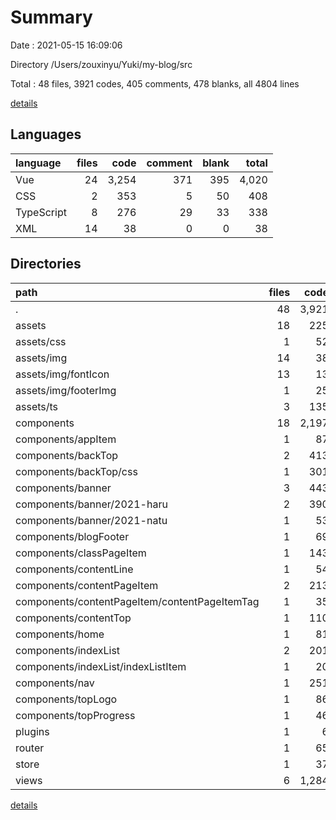 # Summary

Date : 2021-05-15 16:09:06

Directory /Users/zouxinyu/Yuki/my-blog/src

Total : 48 files,  3921 codes, 405 comments, 478 blanks, all 4804 lines

[details](details.md)

## Languages
| language | files | code | comment | blank | total |
| :--- | ---: | ---: | ---: | ---: | ---: |
| Vue | 24 | 3,254 | 371 | 395 | 4,020 |
| CSS | 2 | 353 | 5 | 50 | 408 |
| TypeScript | 8 | 276 | 29 | 33 | 338 |
| XML | 14 | 38 | 0 | 0 | 38 |

## Directories
| path | files | code | comment | blank | total |
| :--- | ---: | ---: | ---: | ---: | ---: |
| . | 48 | 3,921 | 405 | 478 | 4,804 |
| assets | 18 | 225 | 27 | 25 | 277 |
| assets/css | 1 | 52 | 3 | 8 | 63 |
| assets/img | 14 | 38 | 0 | 0 | 38 |
| assets/img/fontIcon | 13 | 13 | 0 | 0 | 13 |
| assets/img/footerImg | 1 | 25 | 0 | 0 | 25 |
| assets/ts | 3 | 135 | 24 | 17 | 176 |
| components | 18 | 2,197 | 213 | 288 | 2,698 |
| components/appItem | 1 | 87 | 2 | 13 | 102 |
| components/backTop | 2 | 413 | 31 | 60 | 504 |
| components/backTop/css | 1 | 301 | 2 | 42 | 345 |
| components/banner | 3 | 443 | 57 | 19 | 519 |
| components/banner/2021-haru | 2 | 390 | 43 | 13 | 446 |
| components/banner/2021-natu | 1 | 53 | 14 | 6 | 73 |
| components/blogFooter | 1 | 69 | 0 | 12 | 81 |
| components/classPageItem | 1 | 143 | 15 | 19 | 177 |
| components/contentLine | 1 | 54 | 0 | 9 | 63 |
| components/contentPageItem | 2 | 213 | 21 | 36 | 270 |
| components/contentPageItem/contentPageItemTag | 1 | 35 | 0 | 6 | 41 |
| components/contentTop | 1 | 110 | 10 | 15 | 135 |
| components/home | 1 | 81 | 2 | 12 | 95 |
| components/indexList | 2 | 201 | 34 | 34 | 269 |
| components/indexList/indexListItem | 1 | 20 | 1 | 7 | 28 |
| components/nav | 1 | 251 | 20 | 36 | 307 |
| components/topLogo | 1 | 86 | 8 | 13 | 107 |
| components/topProgress | 1 | 46 | 13 | 10 | 69 |
| plugins | 1 | 6 | 0 | 2 | 8 |
| router | 1 | 65 | 0 | 4 | 69 |
| store | 1 | 37 | 1 | 2 | 40 |
| views | 6 | 1,284 | 152 | 134 | 1,570 |

[details](details.md)